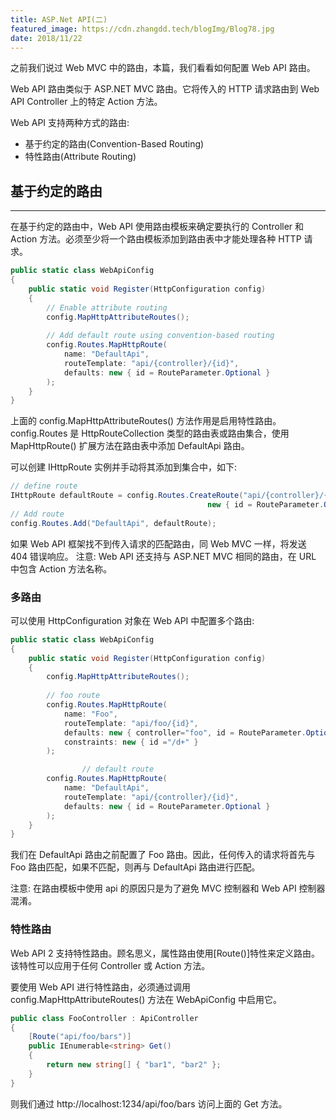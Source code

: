 ```yaml
---
title: ASP.Net API(二)
featured_image: https://cdn.zhangdd.tech/blogImg/Blog78.jpg
date: 2018/11/22
---
```


之前我们说过 Web MVC 中的路由，本篇，我们看看如何配置 Web API 路由。

Web API 路由类似于 ASP.NET MVC 路由。它将传入的 HTTP 请求路由到 Web API Controller 上的特定 Action 方法。

Web API 支持两种方式的路由: 
- 基于约定的路由(Convention-Based Routing)
- 特性路由(Attribute Routing)

## 基于约定的路由
***  
在基于约定的路由中，Web API 使用路由模板来确定要执行的 Controller 和 Action 方法。必须至少将一个路由模板添加到路由表中才能处理各种 HTTP 请求。
``` csharp
public static class WebApiConfig
{
    public static void Register(HttpConfiguration config)
    {
        // Enable attribute routing
        config.MapHttpAttributeRoutes();
        
        // Add default route using convention-based routing
        config.Routes.MapHttpRoute(
            name: "DefaultApi",
            routeTemplate: "api/{controller}/{id}",
            defaults: new { id = RouteParameter.Optional }
        );
    }
}
```

上面的 config.MapHttpAttributeRoutes() 方法作用是启用特性路由。
config.Routes 是 HttpRouteCollection 类型的路由表或路由集合，使用 MapHttpRoute() 扩展方法在路由表中添加 DefaultApi 路由。

可以创建 IHttpRoute 实例并手动将其添加到集合中，如下: 
``` csharp
// define route
IHttpRoute defaultRoute = config.Routes.CreateRoute("api/{controller}/{id}", 
                                            new { id = RouteParameter.Optional }, null);
// Add route
config.Routes.Add("DefaultApi", defaultRoute);
```

如果 Web API 框架找不到传入请求的匹配路由，同 Web MVC 一样，将发送 404 错误响应。
注意: Web API 还支持与 ASP.NET MVC 相同的路由，在 URL 中包含 Action 方法名称。

### 多路由
可以使用 HttpConfiguration 对象在 Web API 中配置多个路由: 
``` csharp
public static class WebApiConfig
{
    public static void Register(HttpConfiguration config)
    {
        config.MapHttpAttributeRoutes();
    
        // foo route
        config.Routes.MapHttpRoute(
            name: "Foo",
            routeTemplate: "api/foo/{id}",
            defaults: new { controller="foo", id = RouteParameter.Optional }
            constraints: new { id ="/d+" }
        );

                // default route
        config.Routes.MapHttpRoute(
            name: "DefaultApi",
            routeTemplate: "api/{controller}/{id}",
            defaults: new { id = RouteParameter.Optional }
        );
    }
}
```

我们在 DefaultApi 路由之前配置了 Foo 路由。因此，任何传入的请求将首先与 Foo 路由匹配，如果不匹配，则再与 DefaultApi 路由进行匹配。

注意: 在路由模板中使用 api 的原因只是为了避免 MVC 控制器和 Web API 控制器混淆。

### 特性路由
Web API 2 支持特性路由。顾名思义，属性路由使用[Route()]特性来定义路由。该特性可以应用于任何 Controller 或 Action 方法。

要使用 Web API 进行特性路由，必须通过调用 config.MapHttpAttributeRoutes() 方法在 WebApiConfig 中启用它。
``` csharp
public class FooController : ApiController
{
    [Route("api/foo/bars")]
    public IEnumerable<string> Get()
    {
        return new string[] { "bar1", "bar2" };
    }
}
```

则我们通过 http://localhost:1234/api/foo/bars 访问上面的 Get 方法。
